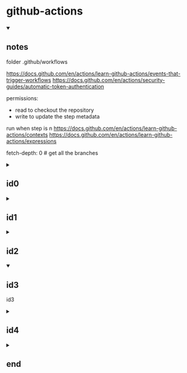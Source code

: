 # github-actions

<details id=notes open>
<summary><h2>notes</h2></summary>

folder .github/workflows

https://docs.github.com/en/actions/learn-github-actions/events-that-trigger-workflows
https://docs.github.com/en/actions/security-guides/automatic-token-authentication

permissions:

- read to checkout the repository
- write to update the step metadata

run when step is n
https://docs.github.com/en/actions/learn-github-actions/contexts
https://docs.github.com/en/actions/learn-github-actions/expressions

fetch-depth: 0 # get all the branches

</details>



<details id=0>
<summary><h2>id0</h2></summary>

id0

</details>

<details id=1>
<summary><h2>id1</h2></summary>

id1

</details>

<details id=2>
<summary><h2>id2</h2></summary>

id2

</details>

<details id=3 open>
<summary><h2>id3</h2></summary>

id3

</details>

<details id=4>
<summary><h2>id4</h2></summary>

id4

</details>

<details id=X>
<summary><h2>end</h2></summary>

end

</details>


